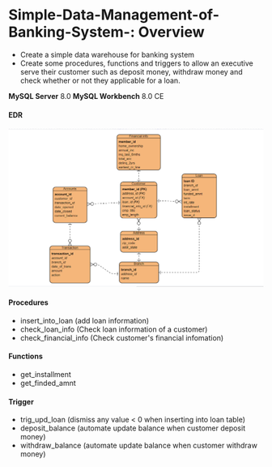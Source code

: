 # Simple-Data-Management-of-Banking-System-: Overview 
* Create a simple data warehouse for banking system
* Create some procedures, functions and triggers to allow an executive serve their customer such as deposit money, withdraw money and check whether or not they applicable for a loan. 

**MySQL Server** 8.0
**MySQL Workbench** 8.0 CE

#### EDR 
![alt text](https://github.com/DamHTran/Simple-Data-Management-of-Banking-System-/blob/master/ERD.png)

#### Procedures
* insert_into_loan (add loan information)
* check_loan_info (Check loan information of a customer)
* check_financial_info (Check customer's financial infomation)

#### Functions
* get_installment
* get_finded_amnt

#### Trigger
* trig_upd_loan (dismiss any value < 0 when inserting into loan table)
* deposit_balance (automate update balance when customer deposit money)
* withdraw_balance (automate update balance when customer withdraw money)


